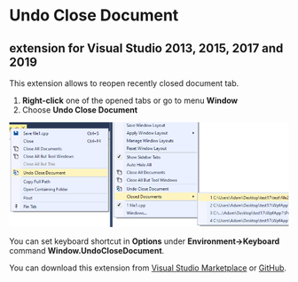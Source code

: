 # Undo Close Document
## extension for Visual Studio 2013, 2015, 2017 and 2019

This extension allows to reopen recently closed document tab.

1. **Right-click** one of the opened tabs or go to menu **Window**
2. Choose **Undo Close Document**

![Exclude From Build](images/preview.png)

You can set keyboard shortcut in **Options** under **Environment->Keyboard** command **Window.UndoCloseDocument**.

You can download this extension from [Visual Studio Marketplace](https://marketplace.visualstudio.com/items?itemName=AdamWulkiewicz.UndoCloseDocument) or [GitHub](https://github.com/awulkiew/undo-close-document/releases).
